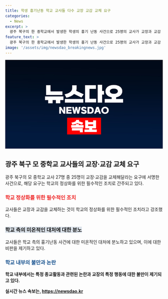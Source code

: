 ```yaml
---
title: 학생 흉기난동 학교 교사들 다수 교장 교감 교체 요구
categories:
  - News
excerpt: >
  광주 북구의 한 중학교에서 발생한 학생의 흉기 난동 사건으로 25명의 교사가 교장과 교감 교체를 요구하는 서명에 참여했다. 이는 전례 없는 일로, 교육활동을 지원할 수 있는 교장과 교감이 필요하다는 주장이다. 교사들은 학교 당국의 사건 대처를 비판하며, 교장의 미온적 대응과 교감의 괴롭힘을 지적했다. 이에 광주교사노조는 교장과 교감의 즉각적인 직위해제를 요구하고, 시교육청의 신속 대응을 촉구했다.
feature_text: >
  광주 북구의 한 중학교에서 발생한 학생의 흉기 난동 사건으로 25명의 교사가 교장과 교감 교체를 요구하는 서명에 참여했다. 이는 전례 없는 일로, 교육활동을 지원할 수 있는 교장과 교감이 필요하다는 주장이다. 교사들은 학교 당국의 사건 대처를 비판하며, 교장의 미온적 대응과 교감의 괴롭힘을 지적했다. 이에 광주교사노조는 교장과 교감의 즉각적인 직위해제를 요구하고, 시교육청의 신속 대응을 촉구했다.
image: '/assets/img/newsdao_breakingnews.jpg'
---
```


<p><img src="/assets/img/newsdao_breakingnews.jpg" alt="bookingtag 속보" /></p>

<h2 data-ke-size="size26">광주 북구 모 중학교 교사들의 교장·교감 교체 요구</h2>

<p data-ke-size="size16">광주 북구의 모 중학교 교사 27명 중 25명이 교장·교감을 교체해달라는 요구에 서명한 사건으로, 해당 요구는 학교의 정상화를 위한 필수적인 조치로 간주되고 있다.</p>

<h3><b><span style="color: #ee2323;">학교 정상화를 위한 필수적인 조치</span></b></h3>

<p data-ke-size="size16">교사들은 교장과 교감을 교체하는 것이 학교의 정상화를 위한 필수적인 조치라고 강조했다.</p>

<h3><b><span style="background-color: #21538527;">학교 측의 미온적인 대처에 대한 분노</span></b></h3>

<p data-ke-size="size16">교사들은 학교 측의 흉기난동 사건에 대한 미온적인 대처에 분노하고 있으며, 이에 대한 비판을 제기하고 있다.</p>

<h3><b><span style="color: #1a5490;">학교 내부의 불만과 논란</span><b></h3>

<p data-ke-size="size16">학교 내부에서는 특정 종교활동과 관련된 논란과 교장의 특정 행동에 대한 불만이 제기되고 있다.</p>
실시간 뉴스 속보는, <a href="https://newsdao.kr" rel="dofollow">https://newsdao.kr</a>


